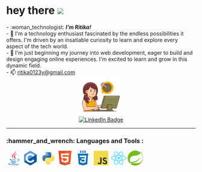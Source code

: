 <h1>
    hey there
    <img src="https://media.giphy.com/media/hvRJCLFzcasrR4ia7z/giphy.gif" width="30px"/>
 </h1>
- :woman_technologist: <b><i>I’m Ritika!</i></b><br>
- 👀 I'm a technology enthusiast fascinated by the endless possibilities it offers. I'm driven by an insatiable curiosity to learn and explore every aspect of the tech world.<br>
- 🌱 I'm just beginning my journey into web development, eager to build and design engaging online experiences. I'm excited to learn and grow in this dynamic field.<br>
- 📫 <a href="ritika0123y@gmail.com"> ritika0123y@gmail.com</a>
<div id="header" align="center">
<img src="images/girl (1).png" width="100">
</div>
<div id="badges" align="center">
    <a href="https://www.linkedin.com/in/ritika-yadav-4479a0238/">
      <img src="https://img.shields.io/badge/LinkedIn-blue?style=for-the-badge&logo=linkedin&logoColor=white" alt="LinkedIn Badge"/>
    </a>
</div>
<hr>
<h3>:hammer_and_wrench: Languages and Tools :</h3>
<div>
  <img src="https://github.com/devicons/devicon/blob/master/icons/java/java-original.svg" title="Java" alt="Java" width="40" height="40"/>
  <img src="https://raw.githubusercontent.com/devicons/devicon/master/icons/c/c-original.svg" title="C" alt="C" width="40" height="40"/>&nbsp; 
  <img src="https://github.com/devicons/devicon/blob/master/icons/python/python-original.svg" title="Python" alt="Python" width="40" height="40"/>
  <img src="https://github.com/devicons/devicon/blob/master/icons/html5/html5-original.svg" title="HTML5" alt="HTML" width="40" height="40"/>&nbsp;
  <img src="https://github.com/devicons/devicon/blob/master/icons/css3/css3-plain-wordmark.svg"  title="CSS3" alt="CSS" width="40" height="40"/>&nbsp;
  <img src="https://github.com/devicons/devicon/blob/master/icons/javascript/javascript-original.svg" title="JavaScript" alt="JavaScript" width="40" height="40"/>&nbsp;
  <img src="https://github.com/devicons/devicon/blob/master/icons/react/react-original.svg" title="React" alt="React" width="40" height="40"/>
  <img src="https://github.com/devicons/devicon/blob/master/icons/spring/spring-original.svg" title="Spring Boot" alt="Spring Boot" width="40" height="40"/>
</div>
<!---
ritzzy01/ritzzy01 is a ✨ special ✨ repository because its `README.md` (this file) appears on your GitHub profile.
You can click the Preview link to take a look at your changes.
--->
